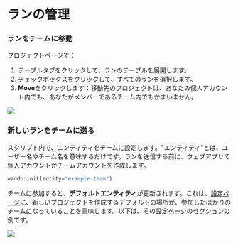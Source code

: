 # ランの管理

### ランをチームに移動

プロジェクトページで：

1. テーブルタブをクリックして、ランのテーブルを展開します。
2. チェックボックスをクリックして、すべてのランを選択します。
3. **Move**をクリックします：移動先のプロジェクトは、あなたの個人アカウント内でも、あなたがメンバーであるチーム内でもかまいません。

![](/images/app_ui/demo_move_runs.gif)

### 新しいランをチームに送る

スクリプト内で、エンティティをチームに設定します。"エンティティ"とは、ユーザー名やチーム名を意味するだけです。ランを送信する前に、ウェブアプリで個人アカウントかチームアカウントを作成します。

```python
wandb.init(entity="example-team")
```

チームに参加すると、**デフォルトエンティティ**が更新されます。これは、[設定ページ](https://app.wandb.ai/settings)に、新しいプロジェクトを作成するデフォルトの場所が、参加したばかりのチームになっていることを意味します。以下は、その[設定ページ](https://app.wandb.ai/settings)のセクションの例です。

![](/images/app_ui/send_new_runs_to_team.png)